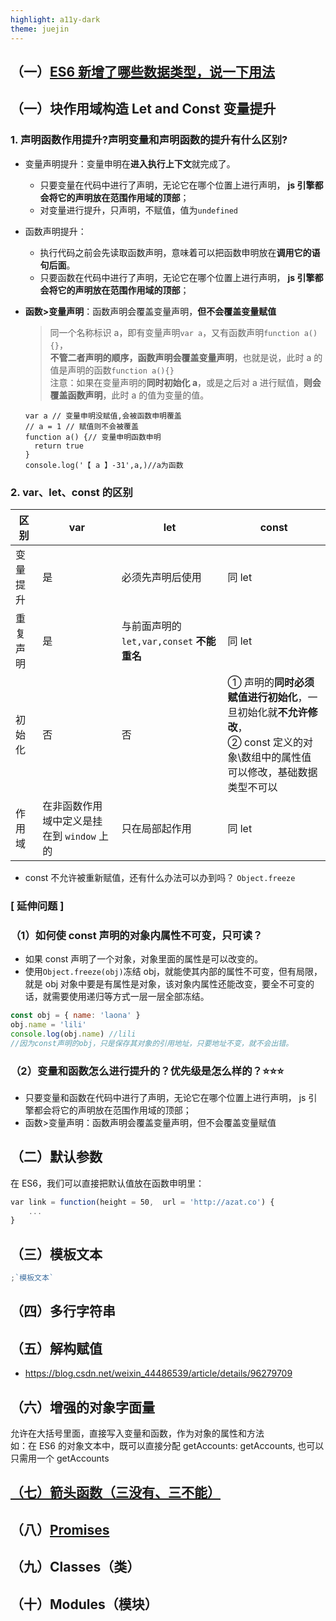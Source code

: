 ```yaml
---
highlight: a11y-dark
theme: juejin
---
```


## （一）[ES6 新增了哪些数据类型，说一下用法](/blogs/javaScript/dataType.html#es6-新增了哪些数据类型-说一下用法)

## （一）块作用域构造 Let and Const 变量提升

### 1. 声明函数作用提升?声明变量和声明函数的提升有什么区别?

- 变量声明提升：变量申明在**进入执行上下文**就完成了。
  - 只要变量在代码中进行了声明，无论它在哪个位置上进行声明， **js 引擎都会将它的声明放在范围作用域的顶部**；
  - 对变量进行提升，只声明，不赋值，值为`undefined`
- 函数声明提升：
  - 执行代码之前会先读取函数声明，意味着可以把函数申明放在**调用它的语句后面**。
  - 只要函数在代码中进行了声明，无论它在哪个位置上进行声明， **js 引擎都会将它的声明放在范围作用域的顶部**；
- **函数>变量声明**：函数声明会覆盖变量声明，**但不会覆盖变量赋值**

  > 同一个名称标识 a，即有变量声明`var a`，又有函数声明`function a() {}`，  
  > **不管二者声明的顺序，函数声明会覆盖变量声明**，也就是说，此时 a 的值是声明的函数`function a(){}`  
  > 注意：如果在变量声明的**同时初始化 a**，或是之后对 a 进行赋值，**则会覆盖函数声明**，此时 a 的值为变量的值。

  ```js{1,3}
  var a // 变量申明没赋值,会被函数申明覆盖
  // a = 1 // 赋值则不会被覆盖
  function a() {// 变量申明函数申明
    return true
  }
  console.log('【 a 】-31',a,)//a为函数

  ```

### 2. var、let、const 的区别

| 区别     | var                                        | let                                        | const                                                                                                                             |
| -------- | ------------------------------------------ | ------------------------------------------ | --------------------------------------------------------------------------------------------------------------------------------- |
| 变量提升 | 是                                         | 必须先声明后使用                           | 同 let                                                                                                                            |
| 重复声明 | 是                                         | 与前面声明的 `let,var,conset` **不能重名** | 同 let                                                                                                                            |
| 初始化   | 否                                         | 否                                         | ① 声明的**同时必须赋值进行初始化**，一旦初始化就**不允许修改**，<br>② const 定义的对象\数组中的属性值可以修改，基础数据类型不可以 |
| 作用域   | 在非函数作用域中定义是挂在到 `window` 上的 | 只在局部起作用                             | 同 let                                                                                                                            |

- const 不允许被重新赋值，还有什么办法可以办到吗？
  `Object.freeze`

### [ 延伸问题 ]

### （1）如何使 const 声明的对象内属性不可变，只可读？

- 如果 const 声明了一个对象，对象里面的属性是可以改变的。
- 使用`Object.freeze(obj)`冻结 obj，就能使其内部的属性不可变，但有局限，就是 obj 对象中要是有属性是对象，该对象内属性还能改变，要全不可变的话，就需要使用递归等方式一层一层全部冻结。

```js
const obj = { name: 'laona' }
obj.name = 'lili'
console.log(obj.name) //lili
//因为const声明的obj，只是保存其对象的引用地址，只要地址不变，就不会出错。
```

### （2）变量和函数怎么进行提升的？优先级是怎么样的？⭐⭐⭐

- 只要变量和函数在代码中进行了声明，无论它在哪个位置上进行声明， js 引擎都会将它的声明放在范围作用域的顶部；
- 函数>变量声明：函数声明会覆盖变量声明，但不会覆盖变量赋值

## （二）默认参数

在 ES6，我们可以直接把默认值放在函数申明里：

```js
var link = function(height = 50,  url = 'http://azat.co') {  
    ...
}
```

## （三）模板文本

```js
;`模板文本`
```

## （四）多行字符串

## （五）解构赋值

- https://blog.csdn.net/weixin_44486539/article/details/96279709

## （六）增强的对象字面量

允许在大括号里面，直接写入变量和函数，作为对象的属性和方法 \
 如：在 ES6 的对象文本中，既可以直接分配 getAccounts: getAccounts, 也可以只需用一个 getAccounts

## [（七）箭头函数（三没有、三不能）](/blogs/javaScript/function.html#【箭头函数的特点】)

## （八）[Promises](https://juejin.cn/post/7106031956122402824/)

## （九）Classes（类）

## （十）Modules（模块）

